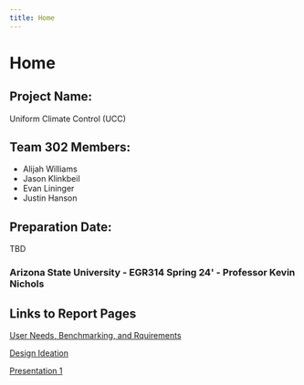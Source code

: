 ```yaml
---
title: Home
---
```


# Home


## Project Name:

Uniform Climate Control (UCC)

## Team 302 Members:

* Alijah Williams
* Jason Klinkbeil
* Evan Lininger
* Justin Hanson

## Preparation Date:

TBD

### Arizona State University - EGR314 Spring 24' - Professor Kevin Nichols 

## Links to Report Pages

[User Needs, Benchmarking, and Rquirements](/UserNeeds)

[Design Ideation](/DesignIdeation)

[Presentation 1](/Presentation1)
